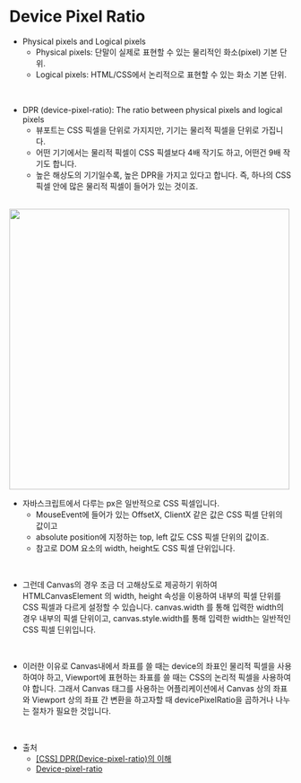 # Device Pixel Ratio

- Physical pixels and Logical pixels
  - Physical pixels: 단말이 실제로 표현할 수 있는 물리적인 화소(pixel) 기본 단위.
  - Logical pixels: HTML/CSS에서 논리적으로 표현할 수 있는 화소 기본 단위.

<br />
 
- DPR (device-pixel-ratio): The ratio between physical pixels and logical pixels
  - 뷰포트는 CSS 픽셀을 단위로 가지지만, 기기는 물리적 픽셀을 단위로 가집니다.
  - 어떤 기기에서는 물리적 픽셀이 CSS 픽셀보다 4배 작기도 하고, 어떤건 9배 작기도 합니다.
  - 높은 해상도의 기기일수록, 높은 DPR을 가지고 있다고 합니다. 즉, 하나의 CSS 픽셀 안에 많은 물리적 픽셀이 들어가 있는 것이죠.

<br />
 
<img src="https://github.com/muilyang12/what_i_studied/assets/78548830/7aacc71e-4fe5-450c-a45f-c26f5e1a18bf" width=500 />

<br />

- 자바스크립트에서 다루는 px은 일반적으로 CSS 픽셀입니다.
  - MouseEvent에 들어가 있는 OffsetX, ClientX 같은 값은 CSS 픽셀 단위의 값이고
  - absolute position에 지정하는 top, left 값도 CSS 픽셀 단위의 값이죠.
  - 참고로 DOM 요소의 width, height도 CSS 픽셀 단위입니다.

<br />
 
- 그런데 Canvas의 경우 조금 더 고해상도로 제공하기 위하여 HTMLCanvasElement 의 width, height 속성을 이용하여 내부의 픽셀 단위를 CSS 픽셀과 다르게 설정할 수 있습니다. canvas.width 를 통해 입력한 width의 경우 내부의 픽셀 단위이고, canvas.style.width를 통해 입력한 width는 일반적인 CSS 픽셀 딘위입니다.

<br />

- 이러한 이유로 Canvas내에서 좌표를 쓸 때는 device의 좌표인 물리적 픽셀을 사용하여야 하고, Viewport에 표현하는 좌표를 쓸 때는 CSS의 논리적 픽셀을 사용하여야 합니다. 그래서 Canvas 태그를 사용하는 어플리케이션에서 Canvas 상의 좌표와 Viewport 상의 좌표 간 변환을 하고자할 때 devicePixelRatio을 곱하거나 나누는 절차가 필요한 것입니다.

<br />

- 출처
  - [[CSS] DPR(Device-pixel-ratio)의 이해](https://velog.io/@vnfdusdl/DPRDevice-pixel-ratio%EC%9D%98-%EC%9D%B4%ED%95%B4)
  - [Device-pixel-ratio](https://traodoicv.com/thiet-ke-web-responsive/)
